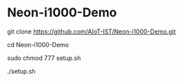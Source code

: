 # Neon-i1000-Demo

git clone https://github.com/AIoT-IST/Neon-i1000-Demo.git

cd Neon-i1000-Demo

sudo chmod 777 setup.sh

./setup.sh

